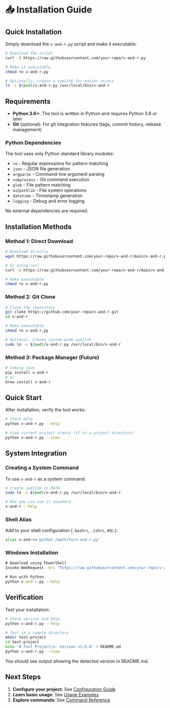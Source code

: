 # 📥 Installation Guide

## Quick Installation

Simply download the `v-and-r.py` script and make it executable:

```bash
# Download the script
curl -O https://raw.githubusercontent.com/your-repo/v-and-r.py

# Make it executable
chmod +x v-and-r.py

# Optionally, create a symlink for easier access
ln -s $(pwd)/v-and-r.py /usr/local/bin/v-and-r
```

## Requirements

- **Python 3.6+**: The tool is written in Python and requires Python 3.6 or later
- **Git** (optional): For git integration features (tags, commit history, release management)

### Python Dependencies

The tool uses only Python standard library modules:
- `re` - Regular expressions for pattern matching
- `json` - JSON file generation
- `argparse` - Command-line argument parsing
- `subprocess` - Git command execution
- `glob` - File pattern matching
- `os`/`pathlib` - File system operations
- `datetime` - Timestamp generation
- `logging` - Debug and error logging

No external dependencies are required.

## Installation Methods

### Method 1: Direct Download

```bash
# Download directly
wget https://raw.githubusercontent.com/your-repo/v-and-r/main/v-and-r.py

# Or using curl
curl -O https://raw.githubusercontent.com/your-repo/v-and-r/main/v-and-r.py

# Make executable
chmod +x v-and-r.py
```

### Method 2: Git Clone

```bash
# Clone the repository
git clone https://github.com/your-repo/v-and-r.git
cd v-and-r

# Make executable
chmod +x v-and-r.py

# Optional: Create system-wide symlink
sudo ln -s $(pwd)/v-and-r.py /usr/local/bin/v-and-r
```

### Method 3: Package Manager (Future)

```bash
# Coming soon
pip install v-and-r
# or
brew install v-and-r
```

## Quick Start

After installation, verify the tool works:

```bash
# Check help
python v-and-r.py --help

# View current project status (if in a project directory)
python v-and-r.py --view
```

## System Integration

### Creating a System Command

To use `v-and-r` as a system command:

```bash
# Create symlink in PATH
sudo ln -s $(pwd)/v-and-r.py /usr/local/bin/v-and-r

# Now you can use it anywhere
v-and-r --help
```

### Shell Alias

Add to your shell configuration (`.bashrc`, `.zshrc`, etc.):

```bash
alias v-and-r='python /path/to/v-and-r.py'
```

### Windows Installation

```cmd
# Download using PowerShell
Invoke-WebRequest -Uri "https://raw.githubusercontent.com/your-repo/v-and-r/main/v-and-r.py" -OutFile "v-and-r.py"

# Run with Python
python v-and-r.py --help
```

## Verification

Test your installation:

```bash
# Check version and help
python v-and-r.py --help

# Test in a sample directory
mkdir test-project
cd test-project
echo '# Test Project\n- Version v1.0.0' > README.md
python v-and-r.py --view
```

You should see output showing the detected version in README.md.

## Next Steps

1. **Configure your project**: See [Configuration Guide](configuration.md)
2. **Learn basic usage**: See [Usage Examples](usage-examples.md)
3. **Explore commands**: See [Command Reference](command-reference.md)